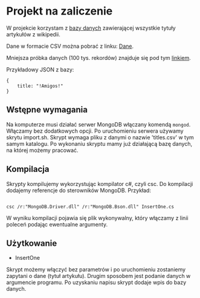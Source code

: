 # Projekt na zaliczenie

W projekcie korzystam z [bazy danych](https://www.kaggle.com/residentmario/wikipedia-article-titles) zawierającej wszystkie tytuły artykułów z wikipedii.

Dane w formacie CSV można pobrać z linku: [Dane](https://drive.google.com/open?id=1C69iSzouKrIZNA-m0TwJnDY1Hs6K86-8).

Mniejsza próbka danych (100 tys. rekordów) znajduje się pod tym [linkiem](https://drive.google.com/file/d/1y8aR5f2grL3kfurC-VD03TzdJW845C4Y/view?usp=sharing).

Przykładowy JSON z bazy:
```
{
	title: "!Amigos!"
}
```

## Wstępne wymagania

Na komputerze musi działać serwer MongoDB włączany komendą <code>mongod</code>. Włączamy bez dodatkowych opcji.
Po uruchomieniu serwera używamy skrytu import.sh. 
Skrypt wymaga pliku z danymi o nazwie 'titles.csv' w tym samym katalogu.
Po wykonaniu skryptu mamy już działającą bazę danych, na której możemy pracować.

## Kompilacja

Skrypty kompilujemy wykorzystując kompilator c#, czyli csc. Do kompilacji dodajemy referencje do sterowników MongoDB. Przykład:

<code>
csc /r:"MongoDB.Driver.dll" /r:"MongoDB.Bson.dll" InsertOne.cs
</code>

W wyniku kompilacji pojawia się plik wykonywalny, który włączamy z linii poleceń podając ewentualne argumenty.


## Użytkowanie

- InsertOne
<p>
  Skrypt możemy włączyć bez parametrów i po uruchomieniu zostaniemy zapytani o dane (tytuł artykułu).
  Drugim sposobem jest podanie danych w argumencie programu.
  Po uzyskaniu napisu skrypt dodaje wpis do bazy danych.
</p>
